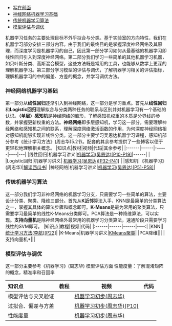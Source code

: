 - [写在前面](#写在前面)
- [神经网络机器学习基础](#神经网络机器学习基础)
- [传统机器学习算法](#传统机器学习算法)
- [模型评估与调优](#模型评估与调优)

机器学习任务的主要处理目标不外乎拟合与分类。基于实验室的方向特性，我们在机器学习部分安排三部分内容。由于我们的最终目的是掌握深度神经网络及其原理，而深度学习是机器学习的自己，因此第一部分学习如何从最基础的机器学习即线性回归引入到深度神经网络。第二部分我们学习一些简单的其他机器学习机器，如贝叶斯分类、高斯混合模型，这些方法既是常用的工具，也能够从数学上更深的理解机器学习。第三部分学习模型的评估与调优，了解机器学习相关的评估指标，理解机器学习的中的偏差、方差的概念，并学习调优方法。

### 神经网络机器学习基础
第一部分从**线性回归**逐渐引入到神经网络，这一部分是学习重点。首先从**线性回归**和**Logistic回归**理解拟合与分类两种任务的联系与区别并对机器学习有一个基础的认识。**（单层）感知机**是神经网络的雏形，了解感知机权重的本质是分界线的参数，并掌握更新权重的方法。**神经网络**即多层感知机，学习这一部分，需要理解神经网络和感知机之间的联系，理解深度网络激活函数的作用，为何深度神经网络相对感知机能够实现非线性分类。这一部分主要学习吴恩达机器学习课程，感知机部分参考《统计学习方法》(周志华)5.2节。配套的其余参考提供了一些博客以便于更轻松地理解相关概念。
|知识点|教材|视频|代码|其余参考|
|:------|------|------|----|---|
|线性回归|机器学习讲义|[机器学习(吴恩达)[P10-P19]](https://www.bilibili.com/video/BV1cv4y1W7A3?p=9&vd_source=ef6bc9d073dccb208fb608bc99286677)|------| |
|Logistic回归|机器学习讲义| [机器学习(吴恩达)[P32-P41]](https://www.bilibili.com/video/BV1cv4y1W7A3?p=32&vd_source=ef6bc9d073dccb208fb608bc99286677) |
|感知机|《机器学习》(周志华)|[解读西瓜书](https://www.bilibili.com/video/BV1dM411k7q5?p=24&vd_source=ef6bc9d073dccb208fb608bc99286677)|
|神经网络|机器学习讲义|[机器学习(吴恩达)[P51-P58]](https://www.bilibili.com/video/BV1cv4y1W7A3?p=51&vd_source=ef6bc9d073dccb208fb608bc99286677)|


### 传统机器学习算法
这一部分我们学习非神经网络的机器学习分支，只需要学习一些简单的算法，主要设计分类、聚类、降维三部分。首先从**K近邻**算法入手，KNN是最简单的分类算法之一，掌握其具体的算法步骤和概念即可。**K-Means**是最为常用的聚类算法，只需要学习最简单的线性K-Means分类即可。PCA算法是一种降维算法，可以实现。**支持向量机**是除神经网络外最常用的机器学习分类算法，速通阶段只需要学习线性的SVM即可。
|知识点|教程|视频|代码|
|:------|------|------|----:|
|KNN||[统计学习方法(李航)[P22]](https://www.bilibili.com/video/BV1oZ4y1z7KV?p=22&vd_source=ef6bc9d073dccb208fb608bc99286677)|
|K-Means|机器学习讲义|[KMeans聚类](https://www.bilibili.com/video/BV17Y4y1v7XH?p=3&vd_source=ef6bc9d073dccb208fb608bc99286677)|
|PCA降维|||
|支持向量机*|||


### 模型评估与调优

这一部分主要参考《机器学习》(周志华)
模型评估方面
性能度量：了解混淆矩阵的概念，精准率和召回率

|知识点|教程|视频|代码
|:------|------|------|----:|
|模型评估与交叉验证||[机器学习初步(周志华)](https://www.bilibili.com/video/BV1xs4y1x7Uf?p=12&vd_source=ef6bc9d073dccb208fb608bc99286677)|
|过拟合、偏差与方差||[机器学习初步(周志华)[P10]](https://www.bilibili.com/video/BV1xs4y1x7Uf?p=10&vd_source=ef6bc9d073dccb208fb608bc99286677)|
|性能度量||[机器学习初步(周志华)](https://www.bilibili.com/video/BV1xs4y1x7Uf?p=14&vd_source=ef6bc9d073dccb208fb608bc99286677)|



